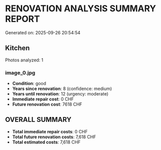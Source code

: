# RENOVATION ANALYSIS SUMMARY REPORT
Generated on: 2025-09-26 20:54:54

## Kitchen
Photos analyzed: 1

### image_0.jpg
- **Condition**: good
- **Years since renovation**: 8 (confidence: medium)
- **Years until renovation**: 12 (urgency: moderate)
- **Immediate repair cost**: 0 CHF
- **Future renovation cost**: 7618 CHF

## OVERALL SUMMARY
- **Total immediate repair costs**: 0 CHF
- **Total future renovation costs**: 7,618 CHF
- **Total estimated costs**: 7,618 CHF